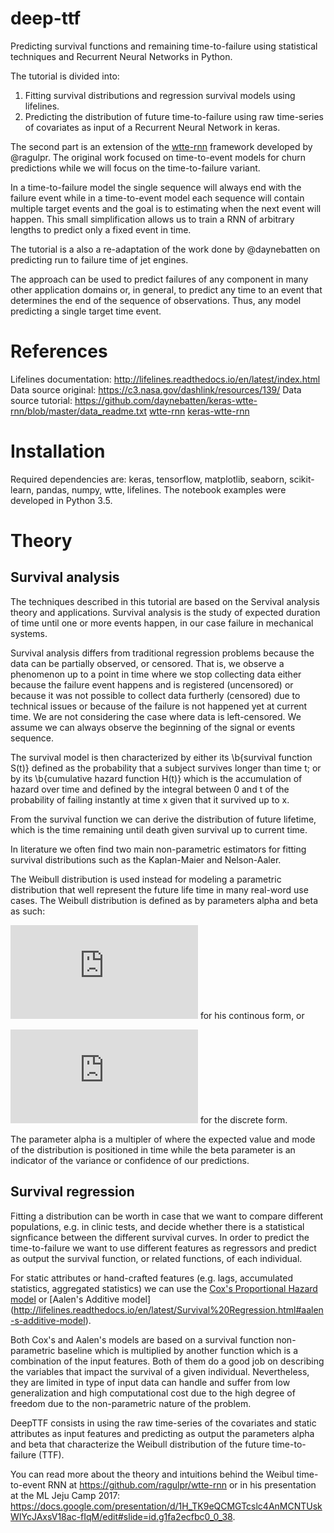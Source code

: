 # deep-ttf
Predicting survival functions and remaining time-to-failure using statistical techniques and Recurrent Neural Networks in Python.

The tutorial is divided into:
1. Fitting survival distributions and regression survival models using lifelines.
2. Predicting the distribution of future time-to-failure using raw time-series of covariates as input of a Recurrent Neural Network in keras.

The second part is an extension of the [wtte-rnn](https://github.com/ragulpr/wtte-rnn) framework developed by @ragulpr.
The original work focused on time-to-event models for churn predictions while we will focus on the time-to-failure variant.

In a time-to-failure model the single sequence will always end with the failure event while in a time-to-event model each sequence will contain multiple target events and the goal is to estimating when the next event will happen.
This small simplification allows us to train a RNN of arbitrary lengths to predict only a fixed event in time.

The tutorial is a also a re-adaptation of the work done by @daynebatten on predicting run to failure time of jet engines.

The approach can be used to predict failures of any component in many other application domains or, in general, to predict any time to an event that determines the end of the sequence of observations. Thus, any model predicting a single target time event.

# References

Lifelines documentation: http://lifelines.readthedocs.io/en/latest/index.html
Data source original: https://c3.nasa.gov/dashlink/resources/139/
Data source tutorial: https://github.com/daynebatten/keras-wtte-rnn/blob/master/data_readme.txt
[wtte-rnn](https://github.com/ragulpr/wtte-rnn)
[keras-wtte-rnn](https://github.com/daynebatten/keras-wtte-rnn)

# Installation

Required dependencies are: keras, tensorflow, matplotlib, seaborn, scikit-learn, pandas, numpy, wtte, lifelines.
The notebook examples were developed in Python 3.5.

# Theory

## Survival analysis

The techniques described in this tutorial are based on the Servival analysis theory and applications. Survival analysis is the study of expected duration of time until one or more events happen, in our case failure in mechanical systems.

Survival analysis differs from traditional regression problems because the data can be partially observed, or censored. That is, we observe a phenomenon up to a point in time where we stop collecting data either because the failure event happens and is registered (uncensored) or because it was not possible to collect data furtherly (censored) due to technical issues or because of the failure is not happened yet at current time. We are not considering the case where data is left-censored. We assume we can always observe the beginning of the signal or events sequence.

The survival model is then characterized by either its \b{survival function S(t)} defined as the probability that a subject survives longer than time t; or by its \b{cumulative hazard function H(t)} which is the accumulation of hazard over time and defined by the integral between 0 and t of the probability of failing instantly at time x given that it survived up to x.

From the survival function we can derive the distribution of future lifetime, which is the time remaining until death given survival up to current time.

In literature we often find two main non-parametric estimators for fitting survival distributions such as the Kaplan-Maier and Nelson-Aaler.

The Weibull distribution is used instead for modeling a parametric distribution that well represent the future life time in many real-word use cases.
The Weibull distribution is defined as by parameters alpha and beta as such:

![img](http://latex.codecogs.com/gif.latex?f%28t%29%3D%5Cfrac%7B%5Cbeta%7D%7B%5Calpha%7D%20%5Cleft%20%28%5Cfrac%7Bt%7D%7B%5Calpha%7D%20%5Cright%29%5E%7B%5Cbeta%20-%201%7D%20e%20%5E%7B-%5Cleft%20%28%5Cfrac%7Bt%7D%7B%5Calpha%7D%20%5Cright%29%5E%7B%5Cbeta%7D%7D) for his continous form, or

![img](http://latex.codecogs.com/gif.latex?p%28t%29%3D%20e%20%5E%7B-%5Cleft%20%28%5Cfrac%7Bt%7D%7B%5Calpha%7D%20%5Cright%29%5E%7B%5Cbeta%7D%7D%20-%20e%20%5E%7B-%5Cleft%20%28%5Cfrac%7Bt%20&plus;%201%7D%7B%5Calpha%7D%20%5Cright%29%5E%7B%5Cbeta%7D%7D) for the discrete form.

The parameter alpha is a multipler of where the expected value and mode of the distribution is positioned in time while the beta parameter is an indicator of the variance or confidence of our predictions.

## Survival regression

Fitting a distribution can be worth in case that we want to compare different populations, e.g. in clinic tests, and decide whether there is a statistical signficance between the different survival curves. In order to predict the time-to-failure we want to use different features as regressors and predict as output the survival function, or related functions, of each individual.

For static attributes or hand-crafted features (e.g. lags, accumulated statistics, aggregated statistics) we can use the [Cox's Proportional Hazard model](https://en.wikipedia.org/wiki/Survival_analysis#Cox_proportional_hazards_(PH)_regression_analysis) or [Aalen's Additive model] (http://lifelines.readthedocs.io/en/latest/Survival%20Regression.html#aalen-s-additive-model).

Both Cox's and Aalen's models are based on a survival function non-parametric baseline which is multiplied by another function which is a combination of the input features. Both of them do a good job on describing the variables that impact the survival of a given individual. Nevertheless, they are limited in type of input data can handle and suffer from low generalization and high computational cost due to the high degree of freedom due to the non-parametric nature of the problem.

DeepTTF consists in using the raw time-series of the covariates and static attributes as input features and predicting as output the parameters alpha and beta that characterize the Weibull distribution of the future time-to-failure (TTF).

You can read more about the theory and intuitions behind the Weibul time-to-event RNN at https://github.com/ragulpr/wtte-rnn or in his presentation at the ML Jeju Camp 2017: https://docs.google.com/presentation/d/1H_TK9eQCMGTcslc4AnMCNTUskWIYcJAxsV18ac-fIqM/edit#slide=id.g1fa2ecfbc0_0_38.


